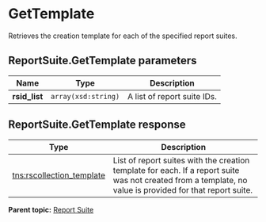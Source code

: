 # GetTemplate

Retrieves the creation template for each of the specified report suites.

## ReportSuite.GetTemplate parameters

|Name|Type|Description|
|----|----|-----------|
|**rsid\_list** |`array(xsd:string)` |A list of report suite IDs.|

## ReportSuite.GetTemplate response

|Type|Description|
|----|-----------|
|[tns:rscollection\_template](../../data_types/r_rscollection_template.md#) |List of report suites with the creation template for each. If a report suite was not created from a template, no value is provided for that report suite.|

**Parent topic:** [Report Suite](../../methods/report_suite/c_api_admin_methods_repsuite.md)

